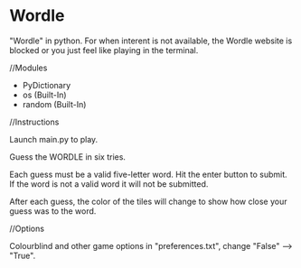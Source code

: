 # Wordle
"Wordle" in python.
For when interent is not available, the Wordle website is blocked or you just feel like playing in the terminal.

//Modules

- PyDictionary
- os (Built-In)
- random (Built-In)

//Instructions

Launch main.py to play.

Guess the WORDLE in six tries.

Each guess must be a valid five-letter word. Hit the enter button to submit.
If the word is not a valid word it will not be submitted.

After each guess, the color of the tiles will change to show how close your guess was to the word.

//Options

Colourblind and other game options in "preferences.txt", change "False" --> "True".
